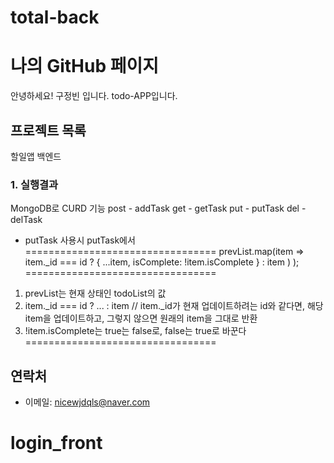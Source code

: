 # total-back
# 나의 GitHub 페이지

안녕하세요! 구정빈 입니다. todo-APP입니다.

## 프로젝트 목록
할일앱 백엔드

### 1. 실행결과
MongoDB로 CURD 기능
post  - addTask
get   - getTask
put   - putTask
del   - delTask

* putTask 사용시
putTask에서 
=================================
prevList.map(item => 
            item._id === id ? { ...item, isComplete: !item.isComplete } : item
          )
        );
=================================
1. prevList는 현재 상태인 todoList의 값
2. item._id === id ? ... : item 
   // item._id가 현재 업데이트하려는 id와 같다면, 해당 item을 업데이트하고, 그렇지 않으면 원래의 item을 그대로 반환
3. !item.isComplete는 true는 false로, false는 true로 바꾼다
=================================


## 연락처
- 이메일: nicewjdqls@naver.com
# login_front
